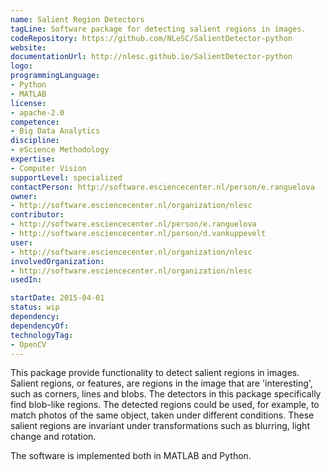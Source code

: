 ```yaml
---
name: Salient Region Detectors
tagLine: Software package for detecting salient regions in images.
codeRepository: https://github.com/NLeSC/SalientDetector-python
website:
documentationUrl: http://nlesc.github.io/SalientDetector-python
logo:
programmingLanguage:
- Python
- MATLAB
license:
- apache-2.0
competence:
- Big Data Analytics
discipline:
- eScience Methodology
expertise:
- Computer Vision
supportLevel: specialized
contactPerson: http://software.esciencecenter.nl/person/e.ranguelova
owner:
- http://software.esciencecenter.nl/organization/nlesc
contributor:
- http://software.esciencecenter.nl/person/e.ranguelova
- http://software.esciencecenter.nl/person/d.vankuppevelt
user:
- http://software.esciencecenter.nl/organization/nlesc
involvedOrganization:
- http://software.esciencecenter.nl/organization/nlesc
usedIn:

startDate: 2015-04-01
status: wip
dependency:
dependencyOf:
technologyTag:
- OpenCV
---
```

This package provide functionality to detect salient regions in images. Salient regions, or features, are regions in the image that are 'interesting', such as corners, lines and blobs. The detectors in this package specifically find blob-like regions. The detected regions could be used, for example, to match photos of the same object, taken under different conditions. These salient regions are invariant under transformations such as blurring, light change and rotation.

The software is implemented both in MATLAB and Python.
